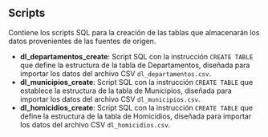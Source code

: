 ## Scripts

Contiene los scripts SQL para la creación de las tablas que almacenarán los datos provenientes de las fuentes de origen.

- **dl_departamentos_create**: Script SQL con la instrucción `CREATE TABLE` que define la estructura de la tabla de Departamentos, diseñada para importar los datos del archivo CSV `dl_departamentos.csv`.
- **dl_municipios_create**: Script SQL con la instrucción `CREATE TABLE` que establece la estructura de la tabla de Municipios, diseñada para importar los datos del archivo CSV `dl_municipios.csv`.
- **dl_homicidios_create**: Script SQL con la instrucción `CREATE TABLE` que define la estructura de la tabla de Homicidios, diseñada para importar los datos del archivo CSV `dl_homicidios.csv`.

